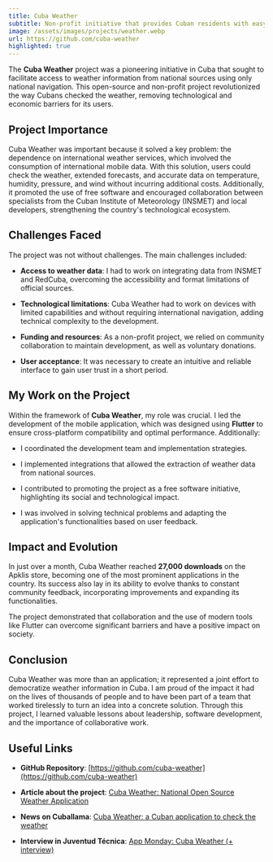```yaml
---
title: Cuba Weather
subtitle: Non-profit initiative that provides Cuban residents with easy access to national weather information.
image: /assets/images/projects/weather.webp
url: https://github.com/cuba-weather
highlighted: true
---
```


The **Cuba Weather** project was a pioneering initiative in Cuba that sought to facilitate access to weather information from national sources using only national navigation. This open-source and non-profit project revolutionized the way Cubans checked the weather, removing technological and economic barriers for its users.

## Project Importance

Cuba Weather was important because it solved a key problem: the dependence on international weather services, which involved the consumption of international mobile data. With this solution, users could check the weather, extended forecasts, and accurate data on temperature, humidity, pressure, and wind without incurring additional costs. Additionally, it promoted the use of free software and encouraged collaboration between specialists from the Cuban Institute of Meteorology (INSMET) and local developers, strengthening the country's technological ecosystem.

## Challenges Faced

The project was not without challenges. The main challenges included:

- **Access to weather data**: I had to work on integrating data from INSMET and RedCuba, overcoming the accessibility and format limitations of official sources.

- **Technological limitations**: Cuba Weather had to work on devices with limited capabilities and without requiring international navigation, adding technical complexity to the development.

- **Funding and resources**: As a non-profit project, we relied on community collaboration to maintain development, as well as voluntary donations.

- **User acceptance**: It was necessary to create an intuitive and reliable interface to gain user trust in a short period.

## My Work on the Project

Within the framework of **Cuba Weather**, my role was crucial. I led the development of the mobile application, which was designed using **Flutter** to ensure cross-platform compatibility and optimal performance. Additionally:

- I coordinated the development team and implementation strategies.

- I implemented integrations that allowed the extraction of weather data from national sources.

- I contributed to promoting the project as a free software initiative, highlighting its social and technological impact.

- I was involved in solving technical problems and adapting the application's functionalities based on user feedback.

## Impact and Evolution

In just over a month, Cuba Weather reached **27,000 downloads** on the Apklis store, becoming one of the most prominent applications in the country. Its success also lay in its ability to evolve thanks to constant community feedback, incorporating improvements and expanding its functionalities.

The project demonstrated that collaboration and the use of modern tools like Flutter can overcome significant barriers and have a positive impact on society.

## Conclusion

Cuba Weather was more than an application; it represented a joint effort to democratize weather information in Cuba. I am proud of the impact it had on the lives of thousands of people and to have been part of a team that worked tirelessly to turn an idea into a concrete solution. Through this project, I learned valuable lessons about leadership, software development, and the importance of collaborative work.

## Useful Links

- **GitHub Repository**: [https://github.com/cuba-weather](https://github.com/cuba-weather)

- **Article about the project**: [Cuba Weather: National Open Source Weather Application](https://blog.leynier.dev/cuba-weather)

- **News on Cuballama**: [Cuba Weather: a Cuban application to check the weather](https://www.cuballama.com/blog/cuba-weather-aplicacion-cubana-consultar-estado-del-tiempo/)

- **Interview in Juventud Técnica**: [App Monday: Cuba Weather (+ interview)](https://medium.com/juventud-t%C3%A9cnica/lunes-de-app-cuba-weather-entrevista-73ca0c7d6cc9)
